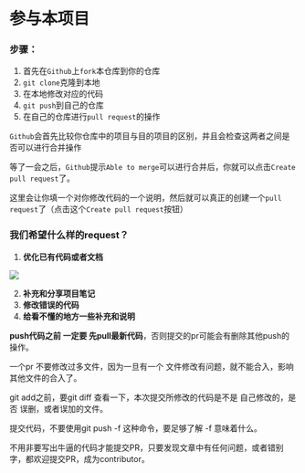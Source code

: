 # 参与本项目



### 步骤：

1. 首先在`Github`上`fork`本仓库到你的仓库
2. `git clone`克隆到本地
3. 在本地修改对应的代码
4. `git push`到自己的仓库
5. 在自己的仓库进行`pull request`的操作

`Github`会首先比较你仓库中的项目与目的项目的区别，并且会检查这两者之间是否可以进行合并操作

等了一会之后，`Github`提示`Able to merge`可以进行合并后，你就可以点击`Create pull request`了。

这里会让你填一个对你修改代码的一个说明，然后就可以真正的创建一个`pull request`了（点击这个`Create pull request`按钮）



### 我们希望什么样的request？

1. **优化已有代码或者文档**

![](https://s2.loli.net/2022/05/28/6rnRNubHeXAp54s.png)

2. **补充和分享项目笔记**
3. **修改错误的代码**
4. **给看不懂的地方一些补充和说明**

**push代码之前 一定要 先pull最新代码**，否则提交的pr可能会有删除其他push的操作。

一个pr 不要修改过多文件，因为一旦有一个 文件修改有问题，就不能合入，影响其他文件的合入了。

git add之前，要git diff 查看一下，本次提交所修改的代码是不是 自己修改的，是否 误删，或者误加的文件。

提交代码，不要使用git push -f 这种命令，要足够了解 -f 意味着什么。

不用非要写出牛逼的代码才能提交PR，只要发现文章中有任何问题，或者错别字，都欢迎提交PR，成为contributor。
 
